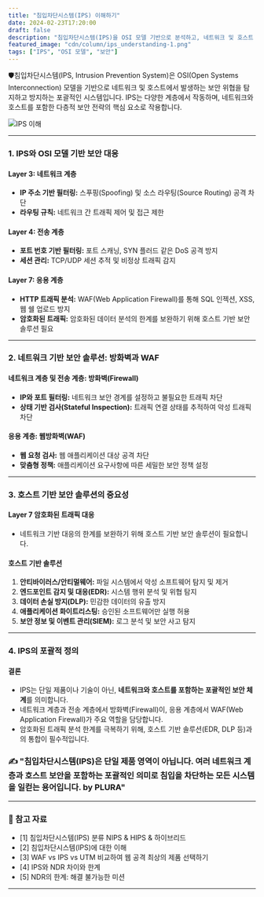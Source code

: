 ```yaml
---
title: "침입차단시스템(IPS) 이해하기"
date: 2024-02-23T17:20:00
draft: false
description: "침입차단시스템(IPS)을 OSI 모델 기반으로 분석하고, 네트워크 및 호스트 보안의 포괄적 전략으로 이해합니다."
featured_image: "cdn/column/ips_understanding-1.png"
tags: ["IPS", "OSI 모델", "보안"]
---
```


🛡️침입차단시스템(IPS, Intrusion Prevention System)은 OSI(Open Systems Interconnection) 모델을 기반으로 네트워크 및 호스트에서 발생하는 보안 위협을 탐지하고 방지하는 포괄적인 시스템입니다. IPS는 다양한 계층에서 작동하며, 네트워크와 호스트를 포함한 다층적 보안 전략의 핵심 요소로 작용합니다.

<!--more-->

![IPS 이해](https://blog.plura.io/cdn/column/ips_understanding-1.png)

---

### 1. **IPS와 OSI 모델 기반 보안 대응**

#### **Layer 3: 네트워크 계층**
- **IP 주소 기반 필터링:** 스푸핑(Spoofing) 및 소스 라우팅(Source Routing) 공격 차단
- **라우팅 규칙:** 네트워크 간 트래픽 제어 및 접근 제한

#### **Layer 4: 전송 계층**
- **포트 번호 기반 필터링:** 포트 스캐닝, SYN 플러드 같은 DoS 공격 방지
- **세션 관리:** TCP/UDP 세션 추적 및 비정상 트래픽 감지

#### **Layer 7: 응용 계층**
- **HTTP 트래픽 분석:** WAF(Web Application Firewall)를 통해 SQL 인젝션, XSS, 웹 쉘 업로드 방지
- **암호화된 트래픽:** 암호화된 데이터 분석의 한계를 보완하기 위해 호스트 기반 보안 솔루션 필요

---

### 2. **네트워크 기반 보안 솔루션: 방화벽과 WAF**

#### **네트워크 계층 및 전송 계층: 방화벽(Firewall)**
- **IP와 포트 필터링:** 네트워크 보안 경계를 설정하고 불필요한 트래픽 차단
- **상태 기반 검사(Stateful Inspection):** 트래픽 연결 상태를 추적하여 악성 트래픽 차단

#### **응용 계층: 웹방화벽(WAF)**
- **웹 요청 검사:** 웹 애플리케이션 대상 공격 차단
- **맞춤형 정책:** 애플리케이션 요구사항에 따른 세밀한 보안 정책 설정

---

### 3. **호스트 기반 보안 솔루션의 중요성**

#### **Layer 7 암호화된 트래픽 대응**
- 네트워크 기반 대응의 한계를 보완하기 위해 호스트 기반 보안 솔루션이 필요합니다.

#### **호스트 기반 솔루션**
1. **안티바이러스/안티멀웨어:** 파일 시스템에서 악성 소프트웨어 탐지 및 제거
2. **엔드포인트 감지 및 대응(EDR):** 시스템 행위 분석 및 위협 탐지
3. **데이터 손실 방지(DLP):** 민감한 데이터의 유출 방지
4. **애플리케이션 화이트리스팅:** 승인된 소프트웨어만 실행 허용
5. **보안 정보 및 이벤트 관리(SIEM):** 로그 분석 및 보안 사고 탐지

---

### 4. **IPS의 포괄적 정의**

#### **결론**
- IPS는 단일 제품이나 기술이 아닌, **네트워크와 호스트를 포함하는 포괄적인 보안 체계**를 의미합니다.
- 네트워크 계층과 전송 계층에서 방화벽(Firewall)이, 응용 계층에서 WAF(Web Application Firewall)가 주요 역할을 담당합니다.
- 암호화된 트래픽 분석 한계를 극복하기 위해, 호스트 기반 솔루션(EDR, DLP 등)과의 통합이 필수적입니다.

### ✍️ "침입차단시스템(IPS)은 단일 제품 영역이 아닙니다. 여러 네트워크 계층과 호스트 보안을 포함하는 포괄적인 의미로 침입을 차단하는 모든 시스템을 일컫는 용어입니다. by PLURA"

---

### 🔗 참고 자료
- [1] 침입차단시스템(IPS) 분류 NIPS & HIPS & 하이브리드  
- [2] 침입차단시스템(IPS)에 대한 이해  
- [3] WAF vs IPS vs UTM 비교하여 웹 공격 최상의 제품 선택하기  
- [4] IPS와 NDR 차이와 한계  
- [5] NDR의 한계: 해결 불가능한 미션  

---
